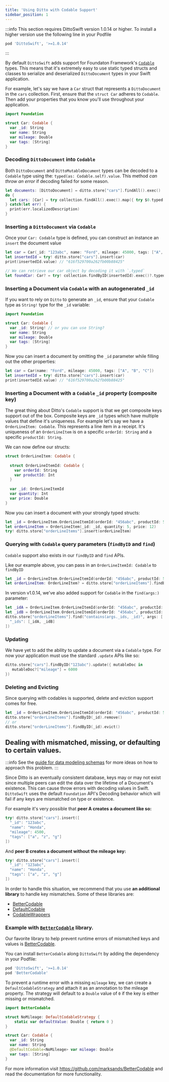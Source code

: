 ```yaml
---
title: 'Using Ditto with Codable Support'
sidebar_position: 1
---
```


:::info
This section requires DittoSwift version 1.0.14 or higher. To install a higher version use the following line in your Podfile

```ruby title="Podfile"
pod 'DittoSwift', '>=1.0.14'
```

:::

By default `DittoSwift` adds support for Foundaton Framework's [`Codable`](https://developer.apple.com/documentation/foundation/archives_and_serialization/encoding_and_decoding_custom_types) types. This means that it's extremely easy to use static typed structs and classes to serialize and deserialized `DittoDocument` types in your Swift application.

For example, let's say we have a `Car` struct that represents a `DittoDocument` in the `cars` collection. First, ensure that the `struct Car` adheres to `Codable`. Then add your properties that you know you'll use throughout your application.

```swift title=Car.swift
import Foundation

struct Car: Codable {
  var _id: String
  var name: String
  var mileage: Double
  var tags: [String]
}
```

### Decoding `DittoDocument` into `Codable`

Both `DittoDocument` and `DittoMutableDocument` types can be decoded to a `Codable` type using the: `typed(as: Codable.self).value`. This method _can throw an error_ if decoding failed for some reason. 

```swift
let documents: [DittoDocument] = ditto.store["cars"].findAll().exec()
do {
  let cars: [Car] = try collection.findAll().exec().map({ try $0.typed(as: Car.self).value })
} catch(let err) {
  print(err.localizedDescription)
}
```

### Inserting a `DittoDocument` via `Codable`

Once your `Car: Codable` type is defined, you can construct an instance an `insert` the document value 

```swift
let car = Car(_id: "123abc", name: "Ford", mileage: 45000, tags: ["A", "B", "C"])
let insertedId = try! ditto.store["cars"].insert(car)
print(insertedId.value) // "616f529700a262fb00b88425"

// We can retrieve our car object by decoding it with `.typed`
let foundCar: Car? = try! collection.findByID(insertedId).exec()?.typed(as: Car.self).value
```

### Inserting a Document via `Codable` with an autogenerated `_id`

If you want to rely on `Ditto` to generate an `_id`, ensure that your `Codable` type as `String!` type for the `_id` variable:

```swift
import Foundation

struct Car: Codable {
  var _id: String! // or you can use String? 
  var name: String
  var mileage: Double
  var tags: [String]
}
```

Now you can insert a document by omitting the `_id` parameter while filling out the other properties:

```swift
let car = Car(name: "Ford", mileage: 45000, tags: ["A", "B", "C"])
let insertedId = try! ditto.store["cars"].insert(car)
print(insertedId.value) // "616f529700a262fb00b88425"
```

### Inserting a Document with a `Codable` `_id` property (composite key)

The great thing about Ditto's `Codable` support is that we get composite keys support out of the box. Composite keys are `_id` types which have multiple values that define it's uniqueness. For example let's say we have a `OrderLineItem: Codable`. This represents a line item in a receipt. It's uniqueness of an `OrderLineItem` is on a specific `orderId: String` and a specific `productId: String`. 

We can now define our structs:

```swift
struct OrderLineItem: Codable {
  
  struct OrderLineItemId: Codable {
    var orderId: String
    var productId: Int
  }
  
  var _id: OrderLineItemId
  var quantity: Int
  var price: Double
}
```

Now you can insert a document with your strongly typed structs:

```swift
let _id = OrderLineItem.OrderLineItemId(orderId: "456abc", productId: 56)
let orderLineItem = OrderLineItem(_id: _id, quantity: 5, price: 12)
try! ditto.store["orderLineItems"].insert(orderLineItem)
```


### Querying with `Codable` query parameters (`findByID` and `find`)

`Codable` support also exists in our `findByID` and `find` APIs.

Like our example above, you can pass in an `OrderLineItemId: Codable` to `findByID`

```swift
let _id = OrderLineItem.OrderLineItemId(orderId: "456abc", productId: 56)
let orderLineItem: OrderLineItem? = ditto.store["orderLineItems"].findByID(_id).exec()
```

In version v1.0.14, we've also added support for `Codable` in the `find(args:)` parameter:

```swift
let _idA = OrderLineItem.OrderLineItemId(orderId: "456abc", productId: 56)
let _idB = OrderLineItem.OrderLineItemId(orderId: "456abc", productId: 56)
ditto.store["orderLineItems"].find("contains(args._ids, _id)", args: [
  "_ids": [_idA, _idB]
])
``` 

### Updating 

We have yet to add the ability to update a document via a `Codable` type. For now your application must use the standard `.update` APIs like so:

```swift
ditto.store["cars"].findByID("123abc").update({ mutableDoc in 
   mutableDoc?["mileage"] = 6000
})
```

### Deleting and Evicting

Since querying with codables is supported, delete and eviction support comes for free. 

```swift
let _id = OrderLineItem.OrderLineItemId(orderId: "456abc", productId: 56)
ditto.store["orderLineItems"].findByID(_id).remove()
// or 
ditto.store["orderLineItems"].findByID(_id).evict()
```

## Dealing with mismatched, missing, or defaulting to certain values.

:::info
See the [guide for data modeling schemas](/datamodel/schemas) for more ideas on how to approach this problem.
:::

Since Ditto is an eventually consistent database, keys may or may not exist since multiple peers can edit the data over the lifetime of a Document's existence. This can cause throw errors with decoding values in Swift. `DittoSwift` uses the default `Foundation` API's Decoding behavior which will fail if any keys are mismatched on type or existence.

For example it's very possible that __peer A creates a document like so:__

```swift title=Peer A insertion
try! ditto.store["cars"].insert([
  "_id": "123abc",
  "name": "Honda",
  "mileage": 4500,
  "tags": ["a", "z", "g"]
])
```

And __peer B creates a document without the mileage key:__

```swift title=Peer B insertion
try! ditto.store["cars"].insert([
  "_id": "123abc",
  "name": "Honda",
  "tags": ["a", "z", "g"]
])
```

In order to handle this situation, we recommend that you use __an additional library__ to handle key mismatches. Some of these libraries are:

* [BetterCodable](https://github.com/marksands/BetterCodable)
* [DefaultCodable](https://github.com/gonzalezreal/DefaultCodable)
* [CodableWrappers](https://github.com/GottaGetSwifty/CodableWrappers)

### Example with [`BetterCodable`](https://github.com/marksands/BetterCodable) library.

Our favorite library to help prevent runtime errors of mismatched keys and values is [BetterCodable](https://github.com/marksands/BetterCodable). 

You can install `BetterCodable` along `DittoSwift` by adding the dependency in your Podfile:

```ruby title="Podfile"
pod 'DittoSwift', '>=1.0.14'
pod 'BetterCodable'
```

To prevent a runtime error with a missing `mileage` key, we can create a `DefaultCodableStrategy` and attach it as an annotation to the mileage property. The strategy will default to a `Double` value of `0` if the key is either missing or mismatched.

```swift
import BetterCodable

struct NoMileage: DefaultCodableStrategy {
    static var defaultValue: Double { return 0 }
}

struct Car: Codable {
  var _id: String
  var name: String
  @DefaultCodable<NoMileage> var mileage: Double
  var tags: [String]
}
```

For more information visit https://github.com/marksands/BetterCodable and read the documentation for more functionality.




